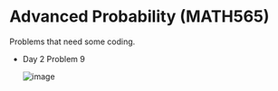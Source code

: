 # Advanced Probability (MATH565)
Problems that need some coding.
* Day 2 Problem 9
   
   ![image](https://github.com/user-attachments/assets/9f720a97-4f17-4cac-bf0f-87c352c0ab9d)
